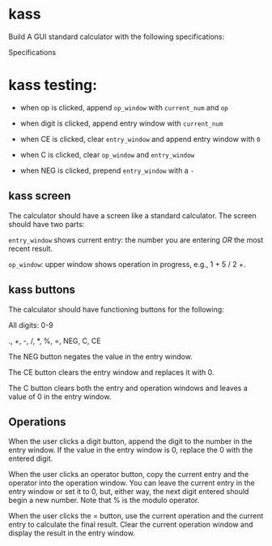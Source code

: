 # kass 
Build A GUI standard calculator with the following specifications:

Specifications

# kass testing: 

* when op is clicked, append `op_window` with `current_num` and `op`
* when digit is clicked, append entry window with `current_num`

* when CE is clicked, clear `entry_window` and append entry window with `0`
* when C is clicked, clear `op_window` and `entry_window`
* when NEG is clicked, prepend `entry_window` with a `-`

## kass screen

  The calculator should have a screen like a standard calculator. The screen should have two parts:

  `entry_window` shows current entry: the number you are entering *OR* the most recent result.

  `op_window`: upper window shows operation in progress, e.g., 1 + 5 / 2 +.



## kass buttons

The calculator should have functioning buttons for the following:

  All digits: 0-9

  ., +, -, /, *, %, =, NEG, C, CE

  The NEG button negates the value in the entry window.

  The CE button clears the entry window and replaces it with 0.

  The C button clears both the entry and operation windows and leaves a value of 0 in the entry window.

## Operations

  When the user clicks a digit button, append the digit to the number in the entry window. If the value in the entry window is 0, replace the 0 with the entered digit.

  When the user clicks an operator button, copy the current entry and the operator into the operation window. You can leave the current entry in the entry window or set it to 0, but, either way, the next digit entered should begin a new number. Note that % is the modulo operator.

  When the user clicks the = button, use the current operation and the current entry to calculate the final result. Clear the current operation window and display the result in the entry window.


